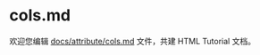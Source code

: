 cols.md
===

欢迎您编辑 <a target="__blank" href="https://github.com/jaywcjlove/html-tutorial/blob/main/docs/attribute/cols.md">docs/attribute/cols.md</a> 文件，共建 HTML Tutorial 文档。
